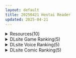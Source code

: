 ```yaml
---
layout: default
title: 20250421 Hentai Reader
updated: 2025-04-21
---
```


<details class='content-parent'>
<summary>
Resources(10)
</summary>
<details class='content-child'>
<summary>
<span class='rss-title'> [P站ID=9662157][くらしっく] fanbox 合集至2025.4 [4.5G] </span> <a class='rss-link' href='https://gmgard.com/gm129086' target='_blank'>&nbsp;</a>
<div class='rss-published'> 🕛 20250420 16:31:58</div>
</summary>
<img src="https://static.gmgard.us/Images/upload/17657210031576955.jpg" /><br /><p>按个人习惯的话我会过等半年的样子再发，但是这次的图太色了，舰娘们都不好好穿衣服！来感觉了！</p>
</details>
<details class='content-child'>
<summary>
<span class='rss-title'> [彩虹社报](C102)[30分5000円ポッキリ (鏡植草)] にじエロトラップダンジョン部4 (シスター・クレア) </span> <a class='rss-link' href='https://gmgard.com/gm129083' target='_blank'>&nbsp;</a>
<div class='rss-published'> 🕛 20250420 16:29:26</div>
</summary>
<img src="https://static.gmgard.us/Images/upload/3558201537480491.jpg" /><br /><p>和花妈打村规麻将!（）</p>
</details>
<details class='content-child'>
<summary>
<span class='rss-title'> [RJ01289104](同人音声)[妄想研究所]君に好きって言わせたい、塚松さん。 -大好きな女友達とプレッシャーゼロのイチャラブ告白ゲーム- </span> <a class='rss-link' href='https://gmgard.com/gm129082' target='_blank'>&nbsp;</a>
<div class='rss-published'> 🕛 20250420 16:29:26</div>
</summary>
<img src="https://static.gmgard.us/Images/upload/99210201528276621.jpg" /><br /><p>◯ファイル形式
　MP3 --- 48kHz/320kbps
　FLAC --- 48kHz/24bit

◯収録時間
　2:29:15
　※SE無トラックは同梱しておりません

◯クレジット(以下敬称略)
　─声の出演─
　　塚松さん　…　柴山ちず @chizu_sb
　　お母さん　…　森野めぐむ @mmegumu

　─メインビジュアル・キャラクターデザイン─
　　けんたうろす @kentau</p>
</details>
<details class='content-child'>
<summary>
<span class='rss-title'> [RJ223925][クレイトス] 異種姦迷宮と淫乱巨乳魔法使い~パチュリーさんが苗床になるまで~ </span> <a class='rss-link' href='https://gmgard.com/gm129077' target='_blank'>&nbsp;</a>
<div class='rss-published'> 🕛 20250420 16:27:29</div>
</summary>
<img src="https://static.gmgard.us/Images/upload/35991200308093872.jpg" /><br /><p>站内资源已经是18年的了，车万遗老尽一下责补补档。哪怕从第一次接触东方已经过去13年了，我都没再找到过姆Q这样与触手相性如此之高的角色了。做法求Zun别老惦记那些乱七八糟的手游了，多多扶植宣传下冰之勇者这些优秀同人作品——魂兮归来-红魔城-魂兮归来</p>
</details>
<details class='content-child'>
<summary>
<span class='rss-title'> 田野与大海 </span> <a class='rss-link' href='https://gmgard.com/gm129085' target='_blank'>&nbsp;</a>
<div class='rss-published'> 🕛 20250420 16:27:25</div>
</summary>
<img src="https://static.gmgard.us/Images/upload/19076210024527582.jpg" /><br /><p>深呼吸</p>
</details>
<details class='content-child'>
<summary>
<span class='rss-title'> [RJ01320649](同人音声)[にぎりうさぎ][ヒーラー&戦士×状態異常(魅了)]~状態異常が治りませんっ!~ナマイキ爆乳ヒーラー&戦士と朝までハメまくるハラマセクエスト♪ </span> <a class='rss-link' href='https://gmgard.com/gm129079' target='_blank'>&nbsp;</a>
<div class='rss-published'> 🕛 20250420 16:26:23</div>
</summary>
<img src="https://static.gmgard.us/Images/upload/21250201317307920.jpg" /><br /><p>◆【TRACKLIST】◆

・総再生時間　(116分40秒)　(1時間56分40秒)
・効果音無し差分込み　(233分20秒)　(3時間53分40秒)


1章　プロローグ　出会い…♪　(05:23)

2章　夜のお宿に到着　魅了状態の2人による　ダブルパイズリフェラ&amp;ゴックン…♪　(13:12)

3章　ヒーラーの騎乗位逆レ　戦士の処女騎乗位逆レ…♪　(14:22)

4章　レナとミル</p>
</details>
<details class='content-child'>
<summary>
<span class='rss-title'> [彩虹社报][オタワ] 戌亥とことTKB当てゲーム (戌亥とこ) </span> <a class='rss-link' href='https://gmgard.com/gm126954' target='_blank'>&nbsp;</a>
<div class='rss-published'> 🕛 20250420 16:26:16</div>
</summary>
<img src="https://static.gmgard.us/Images/upload/2077152253549238.jpg" /><br /><p>小色一下床</p>
</details>
<details class='content-child'>
<summary>
<span class='rss-title'> [WHITE BEAR] 完堕ち×寝取られ家族 The Animation 前編 ～アナタ、許して。私たち、浮気セックスに本気でハマっちゃったの～ </span> <a class='rss-link' href='https://www.hacg.icu/wp/100648.html' target='_blank'>&nbsp;</a>
<div class='rss-published'> 🕛 20250420 08:37:11</div>
</summary>
全家去温泉旅店度假，然后被老板NTR了 这集主要是妈妈线。2个女儿的剧情下集会出 &#8230; <a href="https://www.hacg.icu/wp/100648.html">继续阅读 <span class="meta-nav">&#8594;</span></a>
</details>
<details class='content-child'>
<summary>
<span class='rss-title'> 【R3646】[VoiceStudioP.M.Y] 隣に越してきたむっちりな女性がなぜか俺とHしたがるんだが?【アニメ版】 </span> <a class='rss-link' href='https://blog.reimu.net/archives/108775' target='_blank'>&nbsp;</a>
<div class='rss-published'> 🕛 20250420 08:00:45</div>
</summary>
一部ASMR的动画版本。（常看一酱文章的绅士，应该都懂啥意思。） 本次是纯爱作品。 讲述一名25岁巨乳的单身处 &#8230; <a class="more-link" href="https://blog.reimu.net/archives/108775">继续阅读<span class="screen-reader-text">【R3646】[VoiceStudioP.M.Y] 隣に越してきたむっちりな女性がなぜか俺とHしたがるんだが?【アニメ版】</span></a>
</details>
<details class='content-child'>
<summary>
<span class='rss-title'> 【S4823】[ELF] 河原崎家の一族 AI翻译版 </span> <a class='rss-link' href='https://blog.reimu.net/archives/109519' target='_blank'>&nbsp;</a>
<div class='rss-published'> 🕛 20250420 05:00:25</div>
</summary>
之前发了个河原崎家的一族2，这次把河原崎家的第一部给补上，不得不感叹一句AI的强大，让各种老作品也陆陆续续出了 &#8230; <a class="more-link" href="https://blog.reimu.net/archives/109519">继续阅读<span class="screen-reader-text">【S4823】[ELF] 河原崎家の一族 AI翻译版</span></a>
</details>

</details>
<details class='content-parent'>
<summary>
DLsite Game Ranking(5)
</summary>
<details class='content-child'>
<summary>
<span class='rss-title'> 神彩の乙女 ～売れすぎた彩視る商人～ [ダイジョビ研究所] </span> <a class='rss-link' href='https://www.dlsite.com/maniax/work/=/product_id/RJ01166703.html' target='_blank'>&nbsp;</a>
<div class='rss-published'> 🕛 20250421 13:15:58</div>
</summary>
<img src ="http://img.dlsite.jp/modpub/images2/work/doujin/RJ01167000/RJ01166703_img_main.jpg"/><br/>男主人公・濃厚なイチャラブあまあまSLG。Hシーンは段階エロや曜日日時システム、生理周期でのコンドーム有無などで、シーンに没入しやすくなっています。ダンジョン探索、武具合成、武具販売、クエスト、えっちバトルなどをしながら、各ヒロインのシナリオパートを攻略しよう!
</details>
<details class='content-child'>
<summary>
<span class='rss-title'> 【中英日】SiNiSistar2 [ウー] </span> <a class='rss-link' href='https://www.dlsite.com/maniax/work/=/product_id/RJ01169914.html' target='_blank'>&nbsp;</a>
<div class='rss-published'> 🕛 20250421 13:15:58</div>
</summary>
<img src ="http://img.dlsite.jp/modpub/images2/work/doujin/RJ01170000/RJ01169914_img_main.jpg"/><br/>一款以“被敌人打倒时的绝望感、对毁灭·死亡的憧憬、被虐的官能”为主题的简单动作角色扮演游戏。以被诅咒的城镇和周边地区为舞台，玩家将扮演驱除魔物的修女进行战斗。
</details>
<details class='content-child'>
<summary>
<span class='rss-title'> 敗戦隷姫エルネア～亡国の姫は侵略国家の共有奴○～ [金色complex] </span> <a class='rss-link' href='https://www.dlsite.com/maniax/work/=/product_id/RJ01347783.html' target='_blank'>&nbsp;</a>
<div class='rss-published'> 🕛 20250421 13:15:58</div>
</summary>
<img src ="http://img.dlsite.jp/modpub/images2/work/doujin/RJ01348000/RJ01347783_img_main.jpg"/><br/>美貌と人徳で知られるサンタリオの姫エルネア・ルーシェ。平和な日々を送っていたエルネアだったが、突如侵攻を開始した隣国インヴァイズ帝国に敗戦し、祖国を植民地とされてしまう。自国の民と土地、そして両親の命すら眼前で奪われたエルネアは、帝国民共用の奴○の証である淫紋を刻まれる。淫紋に身を侵され、敗戦奴○へと堕ちるエルネア。彼女は心を殺し愛想を振り撒き、国辱の宴に身を投じる。全ては、『帝国王暗殺』という大義の為に――。
</details>
<details class='content-child'>
<summary>
<span class='rss-title'> 【中英日韩西】AV导演生活！-请拍下各种模样的我- [TeamKRAMA] </span> <a class='rss-link' href='https://www.dlsite.com/maniax/work/=/product_id/RJ01325945.html' target='_blank'>&nbsp;</a>
<div class='rss-published'> 🕛 20250421 13:15:58</div>
</summary>
<img src ="http://img.dlsite.jp/modpub/images2/work/doujin/RJ01326000/RJ01325945_img_main.jpg"/><br/> AV制作模拟游戏！这是一款可以自由享受AV拍摄、编辑和销售的模拟游戏。主人公为了偿还债务，将与女主角姬宫和（ひめみやのどか）一起展开各种玩法和情境！通过开发拍摄地点并利用物品来制作最好的AV作品！
</details>
<details class='content-child'>
<summary>
<span class='rss-title'> B-PRISON UNCHAIN [RiceReng] </span> <a class='rss-link' href='https://www.dlsite.com/maniax/work/=/product_id/RJ01280626.html' target='_blank'>&nbsp;</a>
<div class='rss-published'> 🕛 20250421 13:15:58</div>
</summary>
<img src ="http://img.dlsite.jp/modpub/images2/work/doujin/RJ01281000/RJ01280626_img_main.jpg"/><br/>エロ敵だらけの監獄で繰り広げる戦闘エロ×バステメインのSRPG
</details>

</details>
<details class='content-parent'>
<summary>
DLsite Voice Ranking(5)
</summary>
<details class='content-child'>
<summary>
<span class='rss-title'> 【心情代弁特化】国宝級アイドルグループの爆乳担当のお姉さん2人とSNSエロコメバレ密着個室交流会 [カモネギちゃんねる] </span> <a class='rss-link' href='https://www.dlsite.com/maniax/work/=/product_id/RJ01294520.html' target='_blank'>&nbsp;</a>
<div class='rss-published'> 🕛 20250421 13:16:00</div>
</summary>
<img src ="http://img.dlsite.jp/modpub/images2/work/doujin/RJ01295000/RJ01294520_img_main.jpg"/><br/>国宝級アイドルの爆乳担当2人から心情代弁淫語で責められる話!(CV:大山チロル様)
</details>
<details class='content-child'>
<summary>
<span class='rss-title'> 【性癖布教期間限定100円】圧倒的な強さの女将軍を催◯で常識改変し、性格そのままに性処理を当然と思いながら見下し罵倒しつつコキ捨てオナホへ【イチャラブエンド】 [あとりえスターズ] </span> <a class='rss-link' href='https://www.dlsite.com/maniax/work/=/product_id/RJ01348345.html' target='_blank'>&nbsp;</a>
<div class='rss-published'> 🕛 20250421 13:16:00</div>
</summary>
<img src ="http://img.dlsite.jp/modpub/images2/work/doujin/RJ01349000/RJ01348345_img_main.jpg"/><br/>超人的な強さを誇る女騎士として名高い将軍を催◯能力で常識改変し、意識や性格そのままに「あなた」への性処理をこなすようになり最終的にイチャラブエンドのライトな催◯(かける側)音声!
</details>
<details class='content-child'>
<summary>
<span class='rss-title'> 【早期購入特典付き】甘やかし処花麒麟 雨庵 ～晶穂～ [甘幸冬水] </span> <a class='rss-link' href='https://www.dlsite.com/maniax/work/=/product_id/RJ01363359.html' target='_blank'>&nbsp;</a>
<div class='rss-published'> 🕛 20250421 13:16:00</div>
</summary>
<img src ="http://img.dlsite.jp/modpub/images2/work/doujin/RJ01364000/RJ01363359_img_main.jpg"/><br/>疲れている時は安眠用として、甘えたい時は思いっきり甘えられるように…。  ストレスが溜まっている。 何故か苦しい、つらい。 心の疲れが溜まっている方を癒す場所が『花麒麟』です。  ついに店長の晶穂さんが接客衣装で登場！ CV:御苑生メイ様  プレイ内容(騎乗位/囁き/吐息/スローピストン/耳舐め/中出し/乳首責め/お掃除フェラ/豚鼻/授乳/赤ちゃん言葉/オムツお漏らし/甘オホ/催○)等
</details>
<details class='content-child'>
<summary>
<span class='rss-title'> 【実演オナニーオムニバス】新規録りおろし実演オナニー×100人、18時間40分超えの究極オムニバス!! [超究極] </span> <a class='rss-link' href='https://www.dlsite.com/maniax/work/=/product_id/RJ01347281.html' target='_blank'>&nbsp;</a>
<div class='rss-published'> 🕛 20250421 13:16:00</div>
</summary>
<img src ="http://img.dlsite.jp/modpub/images2/work/doujin/RJ01348000/RJ01347281_img_main.jpg"/><br/>サークル1周年記念、同人声優/AVtuber/裏垢女子/その他アダルト活動者/一般女性…エッチな女の子100人の新規録りおろし実演オナニーが詰め込まれた18時間40分超えのモンスター作品です!
</details>
<details class='content-child'>
<summary>
<span class='rss-title'> 【✅10日間限定7大特典付き✅】和み処 一番星～ふんわりお姉さん系仲居さんと心から癒される特別な一日～【耳かき・添い寝・歯磨き・ヘアカット】 [Spica(スピカ)] </span> <a class='rss-link' href='https://www.dlsite.com/maniax/work/=/product_id/RJ01358568.html' target='_blank'>&nbsp;</a>
<div class='rss-published'> 🕛 20250421 13:16:00</div>
</summary>
<img src ="http://img.dlsite.jp/modpub/images2/work/doujin/RJ01359000/RJ01358568_img_main.jpg"/><br/>ふんわりとした雰囲気が魅力的な仲居さんに癒されてみませんか? 山奥にある一番星は『和み』を提供するちょっと変わった宿になります。優しいお姉さん系の仲居さんと特別な一日を最後までお楽しみください♪ CV.茅野愛衣
</details>

</details>
<details class='content-parent'>
<summary>
DLsite Comic Ranking(5)
</summary>
<details class='content-child'>
<summary>
<span class='rss-title'> クリ責め特化のマッサージ店にハマりました～マゾ敗北コースで雑魚クリ連続アクメきめたい楠木もみじ編～ [らんぺる] </span> <a class='rss-link' href='https://www.dlsite.com/maniax/work/=/product_id/RJ01361809.html' target='_blank'>&nbsp;</a>
<div class='rss-published'> 🕛 20250421 13:16:03</div>
</summary>
<img src ="http://img.dlsite.jp/modpub/images2/work/doujin/RJ01362000/RJ01361809_img_main.jpg"/><br/>クリ責めに特化したマッサージを受ける女の子の話
</details>
<details class='content-child'>
<summary>
<span class='rss-title'> 廃屋少女「綾奈」 [ライジングチャーハン] </span> <a class='rss-link' href='https://www.dlsite.com/maniax/work/=/product_id/RJ01033354.html' target='_blank'>&nbsp;</a>
<div class='rss-published'> 🕛 20250421 13:16:03</div>
</summary>
<img src ="http://img.dlsite.jp/modpub/images2/work/doujin/RJ01034000/RJ01033354_img_main.jpg"/><br/>陸上部の巨乳ボーイッシュ・ボクっ娘後輩と、種馬先輩の廃屋汚部屋濃厚交尾
</details>
<details class='content-child'>
<summary>
<span class='rss-title'> 人格排泄!!女教師鬼アクメ [JKぱすた] </span> <a class='rss-link' href='https://www.dlsite.com/maniax/work/=/product_id/RJ01359968.html' target='_blank'>&nbsp;</a>
<div class='rss-published'> 🕛 20250421 13:16:03</div>
</summary>
<img src ="http://img.dlsite.jp/modpub/images2/work/doujin/RJ01360000/RJ01359968_img_main.jpg"/><br/>運悪く怪しげな店に入り込んでしまった、女教師の南佳澄は、生徒を守るために自ら人格排泄を行う。従順な肉奴○として完成するまで、何度も強○絶頂と観客の相手をさせられてしまう。
</details>
<details class='content-child'>
<summary>
<span class='rss-title'> ゲーマー同僚神崎さんが勝手に住み着いてエロく迫ってくるんだが?! [南浜屋] </span> <a class='rss-link' href='https://www.dlsite.com/maniax/work/=/product_id/RJ01191376.html' target='_blank'>&nbsp;</a>
<div class='rss-published'> 🕛 20250421 13:16:03</div>
</summary>
<img src ="http://img.dlsite.jp/modpub/images2/work/doujin/RJ01192000/RJ01191376_img_main.jpg"/><br/>ある日突然、同僚のゲーマー女子が勝手に住み着くようになって…。 一緒にゲームをして夜はセックス… 自分たちの関係はただのセフレなのだろうか? それとも…。
</details>
<details class='content-child'>
<summary>
<span class='rss-title'> 異教徒交流会 [ヨールキ・パールキ] </span> <a class='rss-link' href='https://www.dlsite.com/maniax/work/=/product_id/RJ01123497.html' target='_blank'>&nbsp;</a>
<div class='rss-published'> 🕛 20250421 13:16:03</div>
</summary>
<img src ="http://img.dlsite.jp/modpub/images2/work/doujin/RJ01124000/RJ01123497_img_main.jpg"/><br/>巫女と神子と特異体質
</details>

</details>
